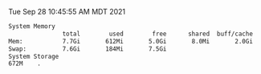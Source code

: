 Tue Sep 28 10:45:55 AM MDT 2021
```bash
System Memory
               total        used        free      shared  buff/cache   available
Mem:           7.7Gi       612Mi       5.0Gi       8.0Mi       2.0Gi       6.8Gi
Swap:          7.6Gi       184Mi       7.5Gi
System Storage
672M	.
```
